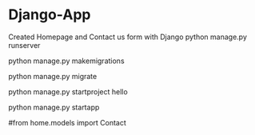 # Django-App
 Created Homepage and Contact us form with Django 
python manage.py runserver

python manage.py makemigrations

python manage.py migrate

python manage.py startproject hello

python manage.py startapp

#from home.models import Contact